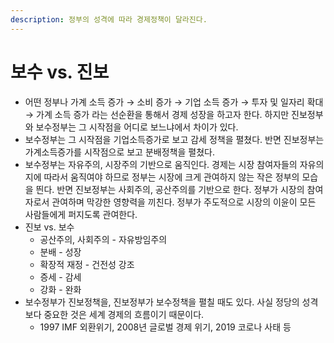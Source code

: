 ```yaml
---
description: 정부의 성격에 따라 경제정책이 달라진다.
---
```


# 보수 vs. 진보

* 어떤 정부나 가계 소득 증가 → 소비 증가 → 기업 소득 증가 → 투자 및 일자리 확대 → 가계 소득 증가 라는 선순환을 통해서 경제 성장을 하고자 한다. 하지만 진보정부와 보수정부는 그 시작점을 어디로 보느냐에서 차이가 있다.
* 보수정부는 그 시작점을 기업소득증가로 보고 감세 정책을 펼쳤다. 반면 진보정부는 가계소득증가를 시작점으로 보고 분배정책을 펼쳤다.
* 보수정부는 자유주의, 시장주의 기반으로 움직인다. 경제는 시장 참여자들의 자유의지에 따라서 움직여야 하므로 정부는 시장에 크게 관여하지 않는 작은 정부의 모습을 띈다. 반면 진보정부는 사회주의, 공산주의를 기반으로 한다. 정부가 시장의 참여자로서 관여하며 막강한 영향력을 끼친다. 정부가 주도적으로 시장의 이윤이 모든 사람들에게 퍼지도록 관여한다.
* 진보 vs. 보수
  * 공산주의, 사회주의 - 자유방임주의
  * 분배 - 성장
  * 확장적 재정 - 건전성 강조
  * 증세 - 감세
  * 강화 - 완화
* 보수정부가 진보정책을, 진보정부가 보수정책을 펼칠 때도 있다. 사실 정당의 성격보다 중요한 것은 세계 경제의 흐름이기 때문이다.
  * 1997 IMF 외환위기, 2008년 글로벌 경제 위기, 2019 코로나 사태 등
